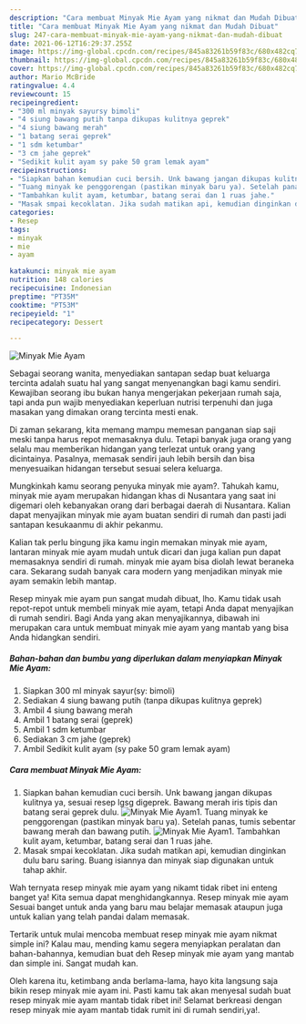 ```yaml
---
description: "Cara membuat Minyak Mie Ayam yang nikmat dan Mudah Dibuat"
title: "Cara membuat Minyak Mie Ayam yang nikmat dan Mudah Dibuat"
slug: 247-cara-membuat-minyak-mie-ayam-yang-nikmat-dan-mudah-dibuat
date: 2021-06-12T16:29:37.255Z
image: https://img-global.cpcdn.com/recipes/845a83261b59f83c/680x482cq70/minyak-mie-ayam-foto-resep-utama.jpg
thumbnail: https://img-global.cpcdn.com/recipes/845a83261b59f83c/680x482cq70/minyak-mie-ayam-foto-resep-utama.jpg
cover: https://img-global.cpcdn.com/recipes/845a83261b59f83c/680x482cq70/minyak-mie-ayam-foto-resep-utama.jpg
author: Mario McBride
ratingvalue: 4.4
reviewcount: 15
recipeingredient:
- "300 ml minyak sayursy bimoli"
- "4 siung bawang putih tanpa dikupas kulitnya geprek"
- "4 siung bawang merah"
- "1 batang serai geprek"
- "1 sdm ketumbar"
- "3 cm jahe geprek"
- "Sedikit kulit ayam sy pake 50 gram lemak ayam"
recipeinstructions:
- "Siapkan bahan kemudian cuci bersih. Unk bawang jangan dikupas kulitnya ya, sesuai resep lgsg digeprek. Bawang merah iris tipis dan batang serai geprek dulu."
- "Tuang minyak ke penggorengan (pastikan minyak baru ya). Setelah panas, tumis sebentar bawang merah dan bawang putih."
- "Tambahkan kulit ayam, ketumbar, batang serai dan 1 ruas jahe."
- "Masak smpai kecoklatan. Jika sudah matikan api, kemudian dinginkan dulu baru saring. Buang isiannya dan minyak siap digunakan untuk tahap akhir."
categories:
- Resep
tags:
- minyak
- mie
- ayam

katakunci: minyak mie ayam 
nutrition: 148 calories
recipecuisine: Indonesian
preptime: "PT35M"
cooktime: "PT53M"
recipeyield: "1"
recipecategory: Dessert

---
```



![Minyak Mie Ayam](https://img-global.cpcdn.com/recipes/845a83261b59f83c/680x482cq70/minyak-mie-ayam-foto-resep-utama.jpg)

Sebagai seorang wanita, menyediakan santapan sedap buat keluarga tercinta adalah suatu hal yang sangat menyenangkan bagi kamu sendiri. Kewajiban seorang ibu bukan hanya mengerjakan pekerjaan rumah saja, tapi anda pun wajib menyediakan keperluan nutrisi terpenuhi dan juga masakan yang dimakan orang tercinta mesti enak.

Di zaman  sekarang, kita memang mampu memesan panganan siap saji meski tanpa harus repot memasaknya dulu. Tetapi banyak juga orang yang selalu mau memberikan hidangan yang terlezat untuk orang yang dicintainya. Pasalnya, memasak sendiri jauh lebih bersih dan bisa menyesuaikan hidangan tersebut sesuai selera keluarga. 



Mungkinkah kamu seorang penyuka minyak mie ayam?. Tahukah kamu, minyak mie ayam merupakan hidangan khas di Nusantara yang saat ini digemari oleh kebanyakan orang dari berbagai daerah di Nusantara. Kalian dapat menyajikan minyak mie ayam buatan sendiri di rumah dan pasti jadi santapan kesukaanmu di akhir pekanmu.

Kalian tak perlu bingung jika kamu ingin memakan minyak mie ayam, lantaran minyak mie ayam mudah untuk dicari dan juga kalian pun dapat memasaknya sendiri di rumah. minyak mie ayam bisa diolah lewat beraneka cara. Sekarang sudah banyak cara modern yang menjadikan minyak mie ayam semakin lebih mantap.

Resep minyak mie ayam pun sangat mudah dibuat, lho. Kamu tidak usah repot-repot untuk membeli minyak mie ayam, tetapi Anda dapat menyajikan di rumah sendiri. Bagi Anda yang akan menyajikannya, dibawah ini merupakan cara untuk membuat minyak mie ayam yang mantab yang bisa Anda hidangkan sendiri.

<!--inarticleads1-->

##### Bahan-bahan dan bumbu yang diperlukan dalam menyiapkan Minyak Mie Ayam:

1. Siapkan 300 ml minyak sayur(sy: bimoli)
1. Sediakan 4 siung bawang putih (tanpa dikupas kulitnya geprek)
1. Ambil 4 siung bawang merah
1. Ambil 1 batang serai (geprek)
1. Ambil 1 sdm ketumbar
1. Sediakan 3 cm jahe (geprek)
1. Ambil Sedikit kulit ayam (sy pake 50 gram lemak ayam)




<!--inarticleads2-->

##### Cara membuat Minyak Mie Ayam:

1. Siapkan bahan kemudian cuci bersih. Unk bawang jangan dikupas kulitnya ya, sesuai resep lgsg digeprek. Bawang merah iris tipis dan batang serai geprek dulu.
<img src="https://img-global.cpcdn.com/steps/8549b898db138787/160x128cq70/minyak-mie-ayam-langkah-memasak-1-foto.jpg" alt="Minyak Mie Ayam">1. Tuang minyak ke penggorengan (pastikan minyak baru ya). Setelah panas, tumis sebentar bawang merah dan bawang putih.
<img src="https://img-global.cpcdn.com/steps/f24e071c2300fbbc/160x128cq70/minyak-mie-ayam-langkah-memasak-2-foto.jpg" alt="Minyak Mie Ayam">1. Tambahkan kulit ayam, ketumbar, batang serai dan 1 ruas jahe.
1. Masak smpai kecoklatan. Jika sudah matikan api, kemudian dinginkan dulu baru saring. Buang isiannya dan minyak siap digunakan untuk tahap akhir.




Wah ternyata resep minyak mie ayam yang nikamt tidak ribet ini enteng banget ya! Kita semua dapat menghidangkannya. Resep minyak mie ayam Sesuai banget untuk anda yang baru mau belajar memasak ataupun juga untuk kalian yang telah pandai dalam memasak.

Tertarik untuk mulai mencoba membuat resep minyak mie ayam nikmat simple ini? Kalau mau, mending kamu segera menyiapkan peralatan dan bahan-bahannya, kemudian buat deh Resep minyak mie ayam yang mantab dan simple ini. Sangat mudah kan. 

Oleh karena itu, ketimbang anda berlama-lama, hayo kita langsung saja bikin resep minyak mie ayam ini. Pasti kamu tak akan menyesal sudah buat resep minyak mie ayam mantab tidak ribet ini! Selamat berkreasi dengan resep minyak mie ayam mantab tidak rumit ini di rumah sendiri,ya!.

